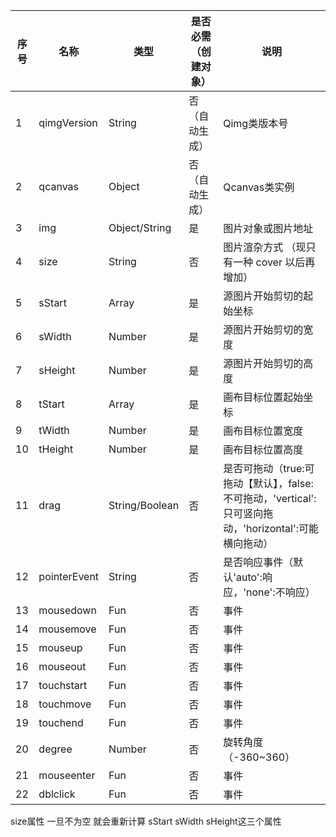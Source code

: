 | 序号 | 名称 | 类型 | 是否必需（创建对象） | 说明 |
| --- | --- | --- | --- | --- |
| 1 | qimgVersion | String | 否（自动生成） | Qimg类版本号 |
| 2 | qcanvas | Object | 否（自动生成） | Qcanvas类实例 |
| 3 | img | Object/String | 是 | 图片对象或图片地址 |
| 4 | size | String | 否 | 图片渲杂方式 （现只有一种 cover 以后再增加） |
| 5 | sStart | Array | 是 | 源图片开始剪切的起始坐标 |
| 6 | sWidth | Number | 是 | 源图片开始剪切的宽度 |
| 7 | sHeight | Number | 是 | 源图片开始剪切的高度 |
| 8 | tStart | Array | 是 | 画布目标位置起始坐标 |
| 9 | tWidth | Number | 是 | 画布目标位置宽度 |
| 10 | tHeight | Number | 是 | 画布目标位置高度 |
| 11 | drag | String/Boolean | 否 | 是否可拖动（true:可拖动【默认】，false:不可拖动，'vertical':只可竖向拖动，'horizontal':可能横向拖动） |
| 12 | pointerEvent | String | 否 | 是否响应事件（默认'auto':响应，'none':不响应） |
| 13 | mousedown | Fun | 否 | 事件 |
| 14 | mousemove | Fun | 否 | 事件 |
| 15 | mouseup | Fun | 否 | 事件 |
| 16 | mouseout | Fun | 否 | 事件 |
| 17 | touchstart | Fun | 否 | 事件 |
| 18 | touchmove | Fun | 否 | 事件 |
| 19 | touchend | Fun | 否 | 事件 |
| 20 | degree | Number | 否 | 旋转角度（-360~360） |
| 21 | mouseenter | Fun | 否 | 事件 |
| 22 | dblclick | Fun | 否 | 事件 |




size属性 一旦不为空 就会重新计算 sStart sWidth sHeight这三个属性

